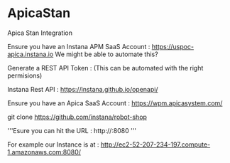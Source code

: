 # ApicaStan
Apica Stan Integration 

Ensure you have an Instana APM SaaS Account : https://uspoc-apica.instana.io We might be able to automate this? 

Generate a REST API Token : (This can be automated with the right permisions)

Instana Rest API : https://instana.github.io/openapi/


Ensure you have an Apica SaaS Account : https://wpm.apicasystem.com/

git clone https://github.com/instana/robot-shop

'''Esure you can hit the URL : http://<robot-shop>:8080
  '''

For example our Instance is at : http://ec2-52-207-234-197.compute-1.amazonaws.com:8080/



